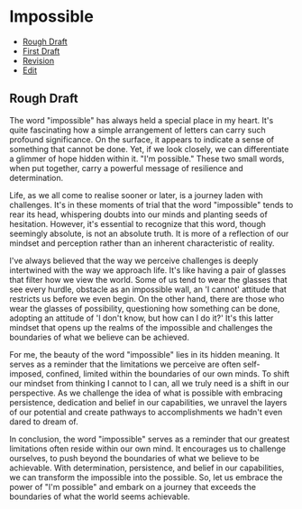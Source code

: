 # Impossible

- [Rough Draft](#rough-draft)
- [First Draft](#first-draft)
- [Revision](#revision.md)
- [Edit](#edit)

## Rough Draft

The word "impossible" has always held a special place in my heart. It's quite fascinating how a simple arrangement of letters can carry such profound significance. On the surface, it appears to indicate  a sense of something that cannot be done. Yet, if we look closely, we can differentiate a glimmer of hope hidden within it. "I'm possible." These two small words, when put together, carry a powerful message of resilience and determination.

Life, as we all come to realise sooner or later, is a journey laden with challenges. It's in these moments of trial that the word "impossible" tends to rear its head, whispering doubts into our minds and planting seeds of hesitation. However, it's essential to recognize that this word, though seemingly absolute, is not an absolute truth. It is more of a reflection of our mindset and perception rather than an inherent characteristic of reality.

I've always believed that the way we perceive challenges is deeply intertwined with the way we approach life. It's like having a pair of glasses that filter how we view the world. Some of us tend to wear the glasses that see every hurdle, obstacle as an impossible  wall, an 'I cannot' attitude that restricts us before we even begin. On the other hand, there are those who wear the glasses of possibility, questioning how something can be done, adopting an attitude of 'I don't know, but how can I do it?' It's this latter mindset that opens up the realms of the impossible and challenges the boundaries of what we believe can be achieved.

For me, the beauty of the word "impossible" lies in its hidden meaning. It serves as a reminder that the limitations we perceive are often self-imposed, confined, limited within the boundaries of our own minds. To shift our mindset  from thinking I cannot to I can,   all we truly need is a shift in our perspective. As we challenge the idea of what is possible with embracing persistence, dedication and belief in our capabilities, we unravel the layers of our potential and create pathways to accomplishments we hadn't even dared to dream of.

In conclusion, the word "impossible" serves as a reminder that our greatest limitations often reside within our own mind. It encourages us to challenge ourselves, to push beyond the boundaries of what we believe to be achievable. With determination, persistence, and  belief in our capabilities, we can transform the impossible into the possible. So, let us embrace the power of "I'm possible" and embark on a journey that exceeds the boundaries of what the world seems achievable.

